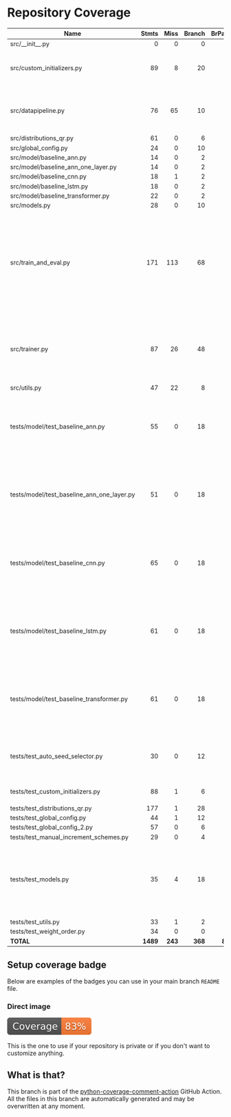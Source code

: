 # Repository Coverage



| Name                                           |    Stmts |     Miss |   Branch |   BrPart |   Cover |   Missing |
|----------------------------------------------- | -------: | -------: | -------: | -------: | ------: | --------: |
| src/\_\_init\_\_.py                            |        0 |        0 |        0 |        0 |    100% |           |
| src/custom\_initializers.py                    |       89 |        8 |       20 |        5 |     88% |65-76, 256, 269-270, 603 |
| src/datapipeline.py                            |       76 |       65 |       10 |        0 |     13% |12-40, 44-79, 88-114, 118-124 |
| src/distributions\_qr.py                       |       61 |        0 |        6 |        0 |    100% |           |
| src/global\_config.py                          |       24 |        0 |       10 |        1 |     97% |    48->64 |
| src/model/baseline\_ann.py                     |       14 |        0 |        2 |        1 |     94% |     9->12 |
| src/model/baseline\_ann\_one\_layer.py         |       14 |        0 |        2 |        1 |     94% |    13->16 |
| src/model/baseline\_cnn.py                     |       18 |        1 |        2 |        1 |     90% |        10 |
| src/model/baseline\_lstm.py                    |       18 |        0 |        2 |        1 |     95% |    14->17 |
| src/model/baseline\_transformer.py             |       22 |        0 |        2 |        1 |     96% |    26->29 |
| src/models.py                                  |       28 |        0 |       10 |        0 |    100% |           |
| src/train\_and\_eval.py                        |      171 |      113 |       68 |        1 |     32% |31-48, 52-57, 61-231, 243-276, 282-317, 494-607, 624-654, 658-664 |
| src/trainer.py                                 |       87 |       26 |       48 |        3 |     79% |43, 68-70, 83-88, 95, 98, 101, 104-126, 145-168 |
| src/utils.py                                   |       47 |       22 |        8 |        0 |     49% |     40-92 |
| tests/model/test\_baseline\_ann.py             |       55 |        0 |       18 |        9 |     88% |23->25, 24->23, 25->24, 44->46, 45->44, 46->45, 66->68, 67->66, 68->67 |
| tests/model/test\_baseline\_ann\_one\_layer.py |       51 |        0 |       18 |        9 |     87% |23->25, 24->23, 25->24, 44->46, 45->44, 46->45, 66->68, 67->66, 68->67 |
| tests/model/test\_baseline\_cnn.py             |       65 |        0 |       18 |        9 |     89% |25->27, 26->25, 27->26, 46->48, 47->46, 48->47, 68->70, 69->68, 70->69 |
| tests/model/test\_baseline\_lstm.py            |       61 |        0 |       18 |        9 |     89% |26->28, 27->26, 28->27, 50->52, 51->50, 52->51, 75->77, 76->75, 77->76 |
| tests/model/test\_baseline\_transformer.py     |       61 |        0 |       18 |        9 |     89% |27->29, 28->27, 29->28, 50->52, 51->50, 52->51, 74->76, 75->74, 76->75 |
| tests/test\_auto\_seed\_selector.py            |       30 |        0 |       12 |        6 |     86% |6->8, 7->6, 8->7, 64->66, 65->64, 66->65 |
| tests/test\_custom\_initializers.py            |       88 |        1 |        6 |        3 |     96% |24->23, 87->74, 153 |
| tests/test\_distributions\_qr.py               |      177 |        1 |       28 |        1 |     99% |       424 |
| tests/test\_global\_config.py                  |       44 |        1 |       12 |        1 |     96% |        86 |
| tests/test\_global\_config\_2.py               |       57 |        0 |        6 |        0 |    100% |           |
| tests/test\_manual\_increment\_schemes.py      |       29 |        0 |        4 |        0 |    100% |           |
| tests/test\_models.py                          |       35 |        4 |       18 |        8 |     77% |33->36, 34->33, 35->34, 36->35, 60-61, 67->70, 68->67, 69->68, 70->69, 93-94 |
| tests/test\_utils.py                           |       33 |        1 |        2 |        1 |     94% |        53 |
| tests/test\_weight\_order.py                   |       34 |        0 |        0 |        0 |    100% |           |
|                                      **TOTAL** | **1489** |  **243** |  **368** |   **80** | **79%** |           |


## Setup coverage badge

Below are examples of the badges you can use in your main branch `README` file.

### Direct image

[![Coverage badge](https://github.com/miranska/qrng-init/raw/python-coverage-comment-action-data/badge.svg)](https://github.com/miranska/qrng-init/tree/python-coverage-comment-action-data)

This is the one to use if your repository is private or if you don't want to customize anything.



## What is that?

This branch is part of the
[python-coverage-comment-action](https://github.com/marketplace/actions/python-coverage-comment)
GitHub Action. All the files in this branch are automatically generated and may be
overwritten at any moment.